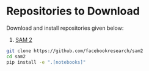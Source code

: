 # Repositories to Download

Download and install repositories given below:

1. [SAM 2](https://github.com/facebookresearch/sam2)

```bash
git clone https://github.com/facebookresearch/sam2
cd sam2
pip install -e ".[notebooks]"
```
